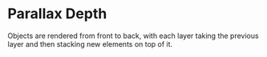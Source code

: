﻿
# Parallax Depth

Objects are rendered from front to back, with each layer taking the previous layer and then stacking new elements on top of it.
